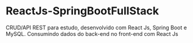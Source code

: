 # ReactJs-SpringBootFullStack
CRUD/API REST para estudo, desenvolvido com React Js, Spring Boot e MySQL.
Consumindo dados do back-end no front-end com React Js 
